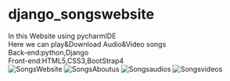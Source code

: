 # django_songswebsite<br>
In this Website using pycharmIDE<br>
Here we can play&Download Audio&Video songs<br>
Back-end:python,Django<br>
Front-end:HTML5,CSS3,BootStrap4<br>
![SongsWebsite](https://user-images.githubusercontent.com/75440215/142860491-3756dac4-d313-4de7-aa88-0fb2ab8f382e.jpg)
![SongsAboutus](https://user-images.githubusercontent.com/75440215/142860525-909e41ae-3c5d-4d89-a926-21cf167667b8.jpg)
![Songsaudios](https://user-images.githubusercontent.com/75440215/142860536-466cbcfa-9754-4a2b-8493-71ed1e986f01.jpg)
![Songsvideos](https://user-images.githubusercontent.com/75440215/142860550-572ad45a-b845-40d3-be86-a379de960d18.jpg)
